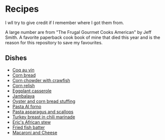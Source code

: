 # Recipes

I wll try to give credit if I remember where I got them from.

A large number are from "The Frugal Gourmet Cooks American" by Jeff Smith. A favorite paperback cook book of mine that died this year and is the reason for this repository to save my favourites.

## Dishes

- [Coq au vin](./Coq-au-vin.md)
- [Corn bread](./CornBread.md)
- [Corn chowder with crawfish](./CornChowderWithCrawfish.md)
- [Corn relish](./Cornrelish.md)
- [Eggplant casserole](./Eggplant-Casserole.md)
- [Jambalaya](./Jambalaya.md)
- [Oyster and corn bread stuffing](./Oyster-Corn-bread-stuffing.md)
- [Pasta Al forno](./PastaAlForno.md)
- [Pasta asparagus and scallops](./PastaAsparagusAndScallops.md)
- [Turkey breast in chili marinade](./Turkey-breast-in-chili-marinade.md)
- [Eric's African stew](./EricsAfricanStew.md)
- [Fried fish batter](./FriedFishBatter.md)
- [Macaroni and Cheese](MacaroniCheese.md)
